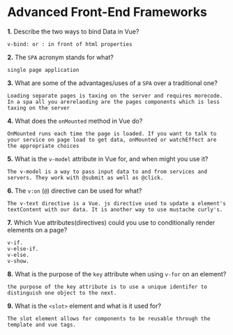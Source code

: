 # Advanced Front-End Frameworks


**1.** Describe the two ways to bind Data in Vue?
<!-- enter you answer in the space below -->
```
v-bind: or : in front of html properties

```

**2.** The `SPA` acronym stands for what?
<!-- enter you answer in the space below -->
```
single page application

```
**3.** What are some of the advantages/uses of a `SPA` over a traditional one?
<!-- enter you answer in the space below -->
```
Loading separate pages is taxing on the server and requires morecode. In a spa all you arerelaoding are the pages components which is less taxing on the server

```
**4.** What does the `onMounted` method in Vue do?
<!-- enter you answer in the space below -->
```
OnMounted runs each time the page is loaded. If you want to talk to your service on page load to get data, onMounted or watchEffect are the appropriate choices

```
**5.** What is the `v-model` attribute in Vue for, and when might you use it?
<!-- enter you answer in the space below -->
```
The v-model is a way to pass input data to and from services and servers. They work with @submit as well as @click.

```
**6.** The `v:on` (`@`) directive can be used for what?
<!-- enter you answer in the space below -->
```
The v-text directive is a Vue. js directive used to update a element's textContent with our data. It is another way to use mustache curly's.
```
**7.** Which Vue attributes(directives) could you use to conditionally render elements on a page?
<!-- enter you answer in the space below -->
```
v-if.
v-else-if.
v-else.
v-show.

```
**8.** What is the purpose of the `key` attribute when using `v-for` on an element?
<!-- enter you answer in the space below -->
```
the purpose of the key attribute is to use a unique identifer to distinguish one object to the next.

```
**9.** What is the `<slot>` element and what is it used for?
<!-- enter you answer in the space below -->
```
The slot element allows for components to be reusable through the template and vue tags. 

```